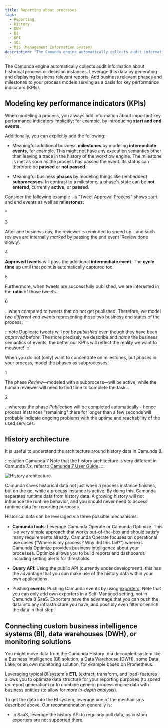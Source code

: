 ```yaml
---
title: Reporting about processes
tags:
  - Reporting
  - History
  - DWH
  - BI
  - KPI
  - SQL
  - MIS (Management Information System)
description: "The Camunda engine automatically collects audit information about historical process or instances for users to leverage and generate relevant reports."
---
```


The Camunda engine automatically collects audit information about historical process or decision instances. Leverage this data by generating and displaying business relevant reports. Add business relevant phases and milestones to your process models serving as a basis for key performance indicators (KPIs).

## Modeling key performance indicators (KPIs)

When modeling a process, you always add information about important key performance indicators implicitly; for example, by introducing **start and end events**.

Additionally, you can explicitly add the following:

- Meaningful additional business **milestones** by modeling **intermediate events**, for example. This might not have any execution semantics other than leaving a trace in the history of the workflow engine. The milestone is met as soon as the process has passed the event. Its status can therefore be **passed** or **not passed**.

- Meaningful business **phases** by modeling things like (embedded) **subprocesses**. In contrast to a milestone, a phase's state can be **not entered**, currently **active**, or **passed**.

Consider the following example - a "Tweet Approval Process" shows start and end events as well as **milestones**:

<div bpmn="best-practices/reporting-about-processes-assets/TwitterReportingMilestone.bpmn" callouts="end_event_review_done_slowly,intermediate_event_tweet_approved,end_event_tweet_published,end_event_tweet_unpublished" />"

<span className="callout">3</span>

After one business day, the reviewer is reminded to speed up - and such reviews are internally _marked_ by passing the end event 'Review done slowly'.

<span className="callout">4</span>

**Approved tweets** will pass the additional **intermediate event**. The **cycle time** up until that point is automatically captured too.

<span className="callout">5</span>

Furthermore, when tweets are successfully published, we are interested in the **ratio** of those tweets...

<span className="callout">6</span>

...when compared to tweets that do not get published. Therefore, we model _two different end events_ representing those two business end states of the process.

:::note
Duplicate tweets will _not be published_ even though they have been _approved_ before. The more precisely we describe and _name_ the business semantics of events, the better our KPI's will reflect the reality we want to measure!
:::

When you do not (only) want to concentrate on milestones, but _phases_ in your process, model the phases as subprocesses:

<div bpmn="best-practices/reporting-about-processes-assets/TwitterReportingPhases.bpmn" callouts="sub_process_review,sub_process_publication" />

<span className="callout">1</span>

The phase _Review_—modeled with a subprocess—will be active, while the human reviewer will need to find time to complete the task...

<span className="callout">2</span>

...whereas the phase _Publication_ will be completed automatically - hence process instances "remaining" there for longer than a few seconds will probably indicate ongoing problems with the uptime and reachability of the used services.

## History architecture

It is useful to understand the architecture around history data in Camunda 8.

:::caution Camunda 7
Note that the history architecture is very different in Camunda 7.x, refer to [Camunda 7 User Guide](https://docs.camunda.org/manual/latest/user-guide/process-engine/history/).
:::

![History architecture](reporting-about-processes-assets/history-architecture.png)

Camunda saves historical data not just when a process instance finishes, but on the go, while a process instance is active. By doing this, Camunda separates runtime data from history data. A growing history will not influence the runtime behavior, and you should never need to access runtime data for reporting purposes.

Historical data can be leveraged via three possible mechanisms:

- **Camunda tools**: Leverage Camunda Operate or Camunda Optimize. This is a very simple approach that works out-of-the-box and should satisfy many requirements already. Camunda Operate focuses on operational use cases ("Where is my process? Why did this fail?") whereas Camunda Optimize provides business intelligence about your processes. Optimize allows you to build reports and dashboards including setting alerts for thresholds.

- **Query API**: Using the public API (currently under development), this has the advantage that you can make use of the history data within your own applications.

- Pushing **events**: Pushing Camunda events by using [exporters](/components/zeebe/technical-concepts/architecture/#exporters). Note that you can only add own exporters in a Self-Managed setting, not in Camunda 8 SaaS. Exporters have the advantage that you can push the data into any infrastructure you have, and possibly even filter or enrich the data in that step.

## Connecting custom business intelligence systems (BI), data warehouses (DWH), or monitoring solutions

You might move data from the Camunda History to a decoupled system like a Business Intelligence (BI) solution, a Data Warehouse (DWH), some Data Lake, or an own monitoring solution, for example based on Prometheus.

Leveraging typical BI system's **ETL** (extract, transform, and load) features allows you to optimize data structure for your reporting purposes (to _speed up_ report generation) or to combine generic process engine data with business entities (to allow for _more in-depth analysis_).

To get the data into the BI system, leverage one of the mechanisms described above. Our recommendation generally is:

- In SaaS, leverage the history API to regularly pull data, as custom exporters are not supported there.
